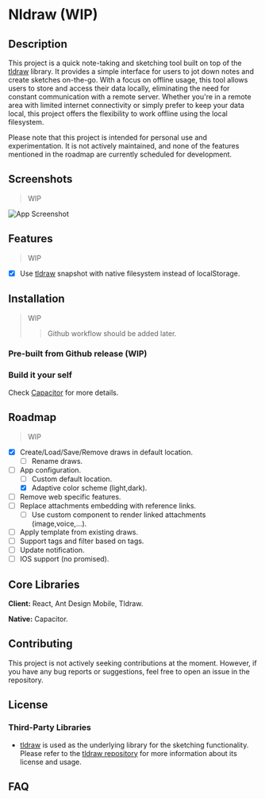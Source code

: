 # Nldraw (WIP)

## Description

This project is a quick note-taking and sketching tool built on top of the
[tldraw](https://tldraw.com) library. It provides a simple interface for users
to jot down notes and create sketches on-the-go. With a focus on offline usage,
this tool allows users to store and access their data locally, eliminating the
need for constant communication with a remote server. Whether you're in a remote
area with limited internet connectivity or simply prefer to keep your data
local, this project offers the flexibility to work offline using the local
filesystem.

Please note that this project is intended for personal use and experimentation.
It is not actively maintained, and none of the features mentioned in the roadmap
are currently scheduled for development.

## Screenshots

> WIP

![App Screenshot](assets)

## Features

> WIP

- [x] Use [tldraw](https://tldraw.com) snapshot with native filesystem instead
      of localStorage.

## Installation

> WIP
>
> > Github workflow should be added later.

### Pre-built from Github release (WIP)

### Build it your self

Check [Capacitor](capacitorjs.com) for more details.

## Roadmap

> WIP

- [x] Create/Load/Save/Remove draws in default location.
  - [ ] Rename draws.
- [ ] App configuration.
  - [ ] Custom default location.
  - [x] Adaptive color scheme (light,dark).
- [ ] Remove web specific features.
- [ ] Replace attachments embedding with reference links.
  - [ ] Use custom component to render linked attachments (image,voice,...).
- [ ] Apply template from existing draws.
- [ ] Support tags and filter based on tags.
- [ ] Update notification.
- [ ] IOS support (no promised).

## Core Libraries

**Client:** React, Ant Design Mobile, Tldraw.

**Native:** Capacitor.

## Contributing

This project is not actively seeking contributions at the moment. However, if
you have any bug reports or suggestions, feel free to open an issue in the
repository.

## License

### Third-Party Libraries

- [tldraw](https://tldraw.com) is used as the underlying library for the
  sketching functionality. Please refer to the
  [tldraw repository](https://github.com/tldraw/tldraw) for more information
  about its license and usage.

## FAQ
